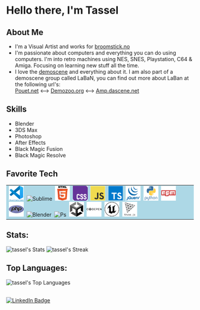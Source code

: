 <div id="header" align="left">
  <h1>Hello there, I'm Tassel</h1>
</div>

<div id="bio">
  <h2>About Me</h2>
  <ul>
    <li>I'm a Visual Artist and works for <a href="https://www.broomstick.no/" target="_blank">broomstick.no</a></li>
    <li>I'm passionate about computers and everything you can do using computers. I'm into retro machines using NES, SNES, Playstation, C64 & Amiga. Focusing on learning new stuff all the time.</li>
    <li>I love the <a href="https://en.wikipedia.org/wiki/Demoscene" target="_blank">demoscene</a> and everything about it. I am also part of a demoscene group called LaBaN, you can find out more about LaBan at the following url's:</li>
    <a href="https://www.pouet.net/user.php?who=5604" target="_blank">Pouet.net</a> <--> <a href="https://demozoo.org/groups/5285/" target="_blank">Demozoo.org</a> <--> <a href="https://amp.dascene.net/newresult.php?request=groupid&search=2566" target="_blank">Amp.dascene.net</a>
  </ul>
</div>

<div id="skills">
  <h2>Skills</h2>
  <ul>
    <li>Blender</li>
    <li>3DS Max</li>
    <li>Photoshop</li>
    <li>After Effects</li>
    <li>Black Magic Fusion</li>
    <li>Black Magic Resolve</li>
  </ul>
</div>

## Favorite Tech
<table bgcolor="lightblue"><td>
   <img src="https://github.com/devicons/devicon/blob/master/icons/vscode/vscode-original-wordmark.svg" title="VSCode" alt="VSCoder" width="40" height="40"/>&nbsp;
  <img src="https://avatars.githubusercontent.com/u/1161584?s=200&v=4" title="Sublime" alt="Sublime" width="40" height="40"/>&nbsp;
  <img src="https://github.com/devicons/devicon/blob/master/icons/html5/html5-original-wordmark.svg" title="html5" alt="html5" width="40" height="40"/>&nbsp;
  <img src="https://raw.githubusercontent.com/CSS-Next/logo.css/main/css.svg" title="CSS" alt="CSS" width="40" height="40"/>&nbsp;
  <img src="https://github.com/devicons/devicon/blob/master/icons/javascript/javascript-original.svg" title="Javascript" alt="Js" width="40" height="40"/>&nbsp;
  <img src="https://github.com/devicons/devicon/blob/master/icons/typescript/typescript-original.svg" title="Typescript" alt="Typescript" width="40" height="40"/>&nbsp;
  <img src="https://github.com/devicons/devicon/blob/master/icons/jquery/jquery-plain-wordmark.svg" title="JQuery" alt="JQuery" width="40" height="40"/>&nbsp;
  <img src="https://github.com/devicons/devicon/blob/master/icons/python/python-original-wordmark.svg" title="Python" alt="Py" width="40" height="40"/>&nbsp;
  <img src="https://github.com/devicons/devicon/blob/master/icons/npm/npm-original-wordmark.svg" title="NPM" alt="NPM" width="40" height="40"/>&nbsp;
  <img src="https://github.com/devicons/devicon/blob/master/icons/php/php-original.svg" title="PHP" alt="PHP" width="40" height="40"/>&nbsp;
  <img src="https://avatars.githubusercontent.com/u/52924476?s=200&v=4" title="Blender" alt="Blender" width="40" height="40"/>&nbsp;
  <img src="https://avatars.githubusercontent.com/u/4542585?s=280&v=4" title="Photoshop" alt="Ps" width="40" height="40"/>&nbsp;
  <img src="https://github.com/devicons/devicon/blob/master/icons/unity/unity-original.svg" title="Unity" alt="Unity" width="40" height="40"/>&nbsp;
  <img src="https://github.com/devicons/devicon/blob/master/icons/codepen/codepen-original-wordmark.svg" title="Codepen" alt="Codepen" width="40" height="40"/>&nbsp;
  <img src="https://github.com/devicons/devicon/blob/master/icons/unrealengine/unrealengine-original.svg" title="Unreal" alt="Unreal" width="40" height="40"/>&nbsp;
  <img src="https://github.com/devicons/devicon/blob/master/icons/threejs/threejs-original-wordmark.svg" title="ThreeJS" alt="ThreeJS" width="40" height="40"/>&nbsp;
</td></table>


<h2>Stats:</h2>

![tassel's Stats](https://github-readme-stats.vercel.app/api?username=tassel&theme=nord&show_icons=true&hide_border=true&count_private=true)
![tassel's Streak](https://github-readme-streak-stats.herokuapp.com/?user=tassel&theme=nord&hide_border=true)

<h2>Top Languages:</h2>

![tassel's Top Languages](https://github-readme-stats.vercel.app/api/top-langs/?username=tassel&theme=nord&show_icons=true&hide_border=true&layout=compact)

<br>

<div id="badges">
  <a href="https://www.linkedin.com/in/raymondingebretsen"/>
    <img src="https://img.shields.io/badge/LinkedIn-blue?style=for-the-badge&logo=linkedin&logoColor=white" alt="LinkedIn Badge"/>
  </a>
</div>
